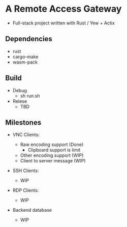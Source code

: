 # A Remote Access Gateway
* Full-stack project written with Rust / Yew + Actix

## Dependencies

* rust
* cargo-make
* wasm-pack

## Build

* Debug
    - sh run.sh
* Relese
    - TBD

## Milestones

* VNC Clients:
    - Raw encoding support (Done)
        + Clipboard support is limit
    - Other encoding support (WIP)
    - Client to server message (WIP)

* SSH Clients:
    - WIP

* RDP Clients:
    - WIP

* Backend database
    - WIP
